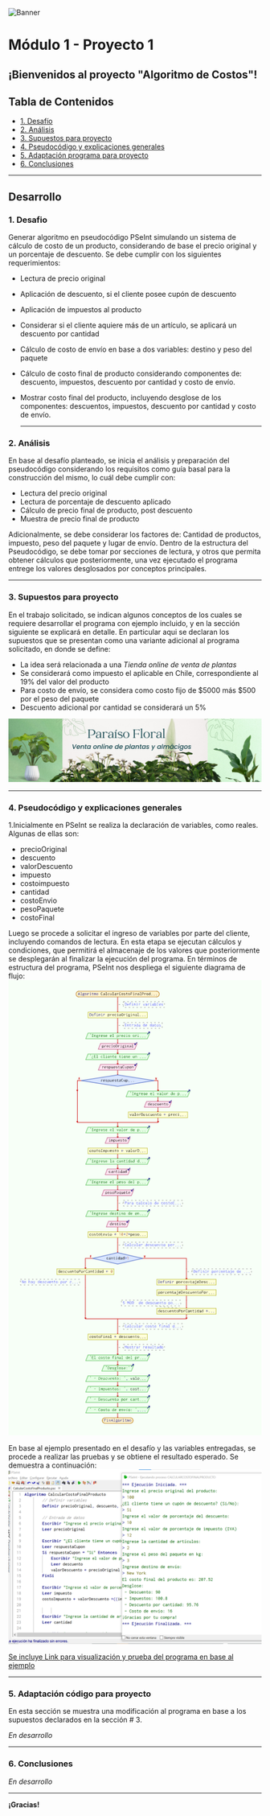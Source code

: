 ![Banner](./images/Banner_ppal.png)
# Módulo 1 - Proyecto 1
## ¡Bienvenidos al proyecto "Algoritmo de Costos"!

## Tabla de Contenidos
* [1. Desafío](#1-Desafío)
* [2. Análisis](#2-Análisis)
* [3. Supuestos para proyecto](#3-Supuestos-para-proyecto)
* [4. Pseudocódigo y explicaciones generales](#4-Pseudocódigo-y-explicaciones-generales)
* [5. Adaptación programa para proyecto](#5-Adaptación-programa-para-proyecto)
* [6. Conclusiones](#6-Conclusiones)

****
## Desarrollo

### 1. Desafio
Generar algoritmo en pseudocódigo PSeInt simulando un sistema de cálculo de costo de un producto, considerando de base el precio original y un porcentaje de descuento. Se debe cumplir con los siguientes requerimientos:
- Lectura de precio original
- Aplicación de descuento, si el cliente posee cupón de descuento
- Aplicación de impuestos al producto
- Considerar si el cliente aquiere más de un artículo, se aplicará un descuento por cantidad
- Cálculo de costo de envío en base a dos variables: destino y peso del paquete
- Cálculo de costo final de producto considerando componentes de: descuento, impuestos, descuento por cantidad y costo de envío.
- Mostrar costo final del producto, incluyendo desglose de los componentes: descuentos, impuestos, descuento por cantidad y costo de envío.

  ****
  
### 2. Análisis
En base al desafío planteado, se inicia el análisis y preparación del pseudocódigo considerando los requisitos como guía basal para la construcción del mismo, lo cuál debe cumplir con:
- Lectura del precio original
- Lectura de porcentaje de descuento aplicado
- Cálculo de precio final de producto, post descuento
- Muestra de precio final de producto

Adicionalmente, se debe considerar los factores de: Cantidad de productos, impuesto, peso del paquete y lugar de envío.
Dentro de la estructura del Pseudocódigo, se debe tomar por secciones de lectura, y otros que permita obtener cálculos que posteriormente, una vez ejecutado el programa entrege los valores desglosados por conceptos principales.

****

### 3. Supuestos para proyecto
En el trabajo solicitado, se indican algunos conceptos de los cuales se requiere desarrollar el programa con ejemplo incluido, y en la sección siguiente se explicará en detalle. En particular aqui se declaran los supuestos que se presentan como una variante adicional al programa solicitado, en donde se define:
- La idea será relacionada a una *Tienda online de venta de plantas*
- Se considerará como impuesto el aplicable en Chile, correspondiente al 19% del valor del producto
- Para costo de envío, se considera como costo fijo de $5000 más $500 por el peso del paquete
- Descuento adicional por cantidad se considerará un 5%

![img tienda de plantas](./images/Proyecto_plantas.png)

****

### 4. Pseudocódigo y explicaciones generales

1.Inicialmente en PSeInt se realiza la declaración de variables, como reales. Algunas de ellas son:
- precioOriginal
- descuento
- valorDescuento
- impuesto
- costoimpuesto
- cantidad
- costoEnvio
- pesoPaquete
- costoFinal

 Luego se procede a solicitar el ingreso de variables por parte del cliente, incluyendo comandos de lectura. En esta etapa se ejecutan cálculos y condiciones, que permitirá el almacenaje de los valores que posteriormente se desplegarán al finalizar la ejecución del programa.
En términos de estructura del programa, PSeInt nos despliega el siguiente diagrama de flujo:
  ![img diagrama de flujo](./images/Diagramaflujo.png)

 En base al ejemplo presentado en el desafío y las variables entregadas, se procede a realizar las pruebas y se obtiene el resultado esperado. Se demuestra a continuación:
  ![img resultado de ejemplo](./images/Ejemplo.png)

[Se incluye Link para visualización y prueba del programa en base al ejemplo](./CalcularCostoFinalProducto.psc)
  
  ****

  ### 5. Adaptación código para proyecto
  En esta sección se muestra una modificación al programa en base a los supuestos declarados en la sección # 3.
  
 
  *En desarrollo*

  ****

  ### 6. Conclusiones
  *En desarrollo*

  ****

**¡Gracias!**


